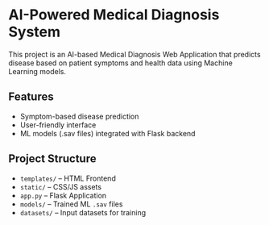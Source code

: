 # AI-Powered Medical Diagnosis System

This project is an AI-based Medical Diagnosis Web Application that predicts disease based on patient symptoms and health data using Machine Learning models.

##  Features
- Symptom-based disease prediction
- User-friendly interface
- ML models (.sav files) integrated with Flask backend

##  Project Structure
- `templates/` – HTML Frontend
- `static/` – CSS/JS assets
- `app.py` – Flask Application
- `models/` – Trained ML `.sav` files
- `datasets/` – Input datasets for training


